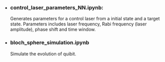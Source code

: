- ### control_laser_parameters_NN.ipynb:
  Generates parameters for a control laser from a initial state and a target state. Parameters includes laser frequency, Rabi frequency (laser amplitude), phase shift and time window.
- ### bloch_sphere_simulation.ipynb
  Simulate the evolution of quibit.
